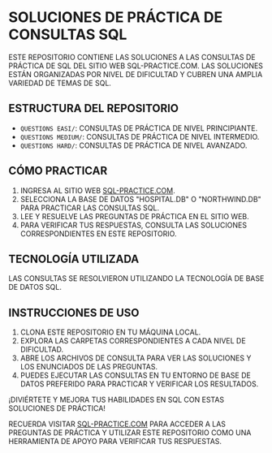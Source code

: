 # SOLUCIONES DE PRÁCTICA DE CONSULTAS SQL

ESTE REPOSITORIO CONTIENE LAS SOLUCIONES A LAS CONSULTAS DE PRÁCTICA DE SQL DEL SITIO WEB SQL-PRACTICE.COM. LAS SOLUCIONES ESTÁN ORGANIZADAS POR NIVEL DE DIFICULTAD Y CUBREN UNA AMPLIA VARIEDAD DE TEMAS DE SQL.

## ESTRUCTURA DEL REPOSITORIO

- `QUESTIONS EASI/`: CONSULTAS DE PRÁCTICA DE NIVEL PRINCIPIANTE.
- `QUESTIONS MEDIUM/`: CONSULTAS DE PRÁCTICA DE NIVEL INTERMEDIO.
- `QUESTIONS HARD/`: CONSULTAS DE PRÁCTICA DE NIVEL AVANZADO.

## CÓMO PRACTICAR

1. INGRESA AL SITIO WEB [SQL-PRACTICE.COM](HTTPS://WWW.SQL-PRACTICE.COM/).
2. SELECCIONA LA BASE DE DATOS "HOSPITAL.DB" O "NORTHWIND.DB" PARA PRACTICAR LAS CONSULTAS SQL.
3. LEE Y RESUELVE LAS PREGUNTAS DE PRÁCTICA EN EL SITIO WEB.
4. PARA VERIFICAR TUS RESPUESTAS, CONSULTA LAS SOLUCIONES CORRESPONDIENTES EN ESTE REPOSITORIO.

## TECNOLOGÍA UTILIZADA

LAS CONSULTAS SE RESOLVIERON UTILIZANDO LA TECNOLOGÍA DE BASE DE DATOS SQL.

## INSTRUCCIONES DE USO

1. CLONA ESTE REPOSITORIO EN TU MÁQUINA LOCAL.
2. EXPLORA LAS CARPETAS CORRESPONDIENTES A CADA NIVEL DE DIFICULTAD.
3. ABRE LOS ARCHIVOS DE CONSULTA PARA VER LAS SOLUCIONES Y LOS ENUNCIADOS DE LAS PREGUNTAS.
4. PUEDES EJECUTAR LAS CONSULTAS EN TU ENTORNO DE BASE DE DATOS PREFERIDO PARA PRACTICAR Y VERIFICAR LOS RESULTADOS.

¡DIVIÉRTETE Y MEJORA TUS HABILIDADES EN SQL CON ESTAS SOLUCIONES DE PRÁCTICA!

RECUERDA VISITAR [SQL-PRACTICE.COM](HTTPS://WWW.SQL-PRACTICE.COM/) PARA ACCEDER A LAS PREGUNTAS DE PRÁCTICA Y UTILIZAR ESTE REPOSITORIO COMO UNA HERRAMIENTA DE APOYO PARA VERIFICAR TUS RESPUESTAS.
